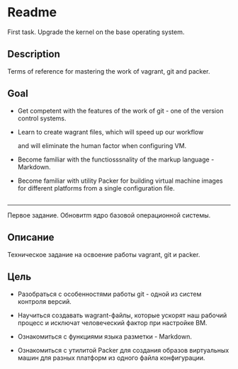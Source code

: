 # Readme

  First task.
Upgrade the kernel on the base operating system.

## Description

Terms of reference for mastering the work of vagrant, git and packer.
## Goal

  - Get competent with the features of the work of git - one of the version control systems.

  - Learn to create wagrant files, which will speed up our workflow

    and will eliminate the human factor when configuring VM.

  - Become familiar with the functiosssnality of the markup language - Markdown.
  
  -  Become familiar with utility Packer for building virtual machine images for different platforms from a single configuration file.
## 
___

  Первое задание.
Обновитm ядро ​​базовой операционной системы.

## Описание

Техническое задание на освоение работы vagrant, git и packer.
## Цель

  - Разобраться с особенностями работы git - одной из систем контроля версий.

  - Научиться создавать wagrant-файлы, которые ускорят наш рабочий процесс
    и исключат человеческий фактор при настройке ВМ.

  - Ознакомиться с функциями языка разметки - Markdown.
  
  -  Ознакомиться с утилитой Packer для создания образов виртуальных машин для разных платформ из одного файла конфигурации.
## 

